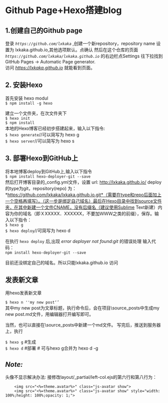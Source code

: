 # Github Page+Hexo搭建blog


## 1.创建自己的Github page
登录 *`https://github.com/lxkaka`* ,创建一个新repository，repository name 设置为 lxkaka.github.io,其他选项默认。点确认
然后在这个仓库的页面 *`https://github.com/lxkaka/lxkaka.github.io`* 的右边栏点Settings 往下拉找到GitHub Pages -> Automatic Page generator.  
访问 *https://lxkaka.github.io* 就能看到页面。
## 2. 安装Hexo
首先安装 hexo modul  
`$ npm install -g hexo`

建立一个文件夹，在次文件夹下  
`$ hexo init `   
`$ npm install`  
本地的Hexo博客已经初步搭建起来，输入以下指令:  
`$ hexo generate`//可以简写为 hexo g  
`$ hexo server`//可以简写为 hexo s

## 3. 部署Hexo到GitHub上
将本地博客deploy到GitHub上,输入以下指令  
`$ npm install hexo-deployer-git --save`  
然后打开博客目录的_config.yml文件，设置 url: http://lxkaka.github.io/ deploy的type为git，repository(repo)
为：*https://github.com/lxkaka/lxkaka.github.io.git*（需要在type和repo后面加上一个空格再填写）。（这一步是绑定自己域名）最后在Hexo目录中找到source文件夹，在其中新建一个文件CNAME，没有后缀名（建议使用Sublime Text新建）内容为你的域名（即ＸXXXXX．XXXXXX，不要加ＷＷＷ之类的前缀），保存。输入以下指令：  
`$ hexo g `   
`$ hexo deploy`//可简写为 hexo d

在执行 `hexo deploy` 后,出现 *error deployer not found:git* 的错误处理  输入代码：  
`npm install hexo-deployer-git --save`

目前还没绑定自己的域名。所以只能lxkaka.github.io 访问

## 发表新文章
用hexo发表新文章

`$ hexo n ''my new post‘’ `  
其中my new post为文章标题，执行命令后，会在项目\source_posts中生成my new post.md文件，用编辑器打开编写即可。

当然，也可以直接在\source_posts中新建一个md文件。
写完后，推送到服务器上，执行

`$ hexo g` #生成  
`$ hexo d` #部署 # 可与hexo g合并为 hexo d -g

## *Note:*
头像不显示解决办法:
接修改layout/_partial/left-col.ejs的第六行和第八行为：

        <img src="<%=theme.avatar%>" class="js-avatar show">
        <img src="<%=theme.avatar%>" class="js-avatar show" style="width: 100%;height: 100%;opacity: 1;">


